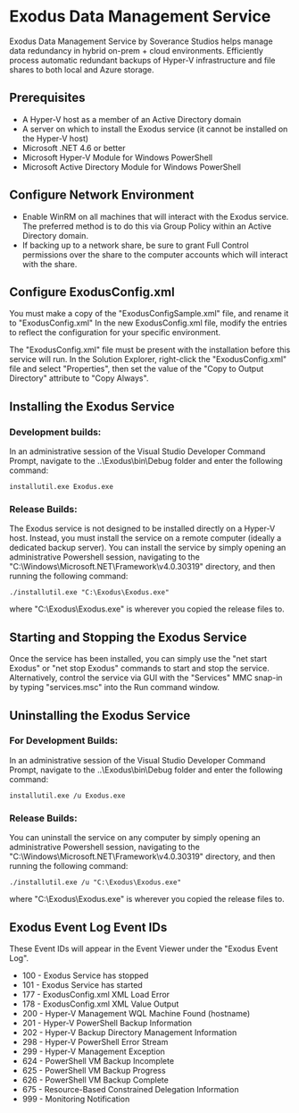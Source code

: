 # Exodus Data Management Service

Exodus Data Management Service by Soverance Studios helps manage data redundancy in hybrid on-prem + cloud environments. 
Efficiently process automatic redundant backups of Hyper-V infrastructure and file shares to both local and Azure storage.

## Prerequisites
* A Hyper-V host as a member of an Active Directory domain
* A server on which to install the Exodus service (it cannot be installed on the Hyper-V host)
* Microsoft .NET 4.6 or better
* Microsoft Hyper-V Module for Windows PowerShell
* Microsoft Active Directory Module for Windows PowerShell

## Configure Network Environment
* Enable WinRM on all machines that will interact with the Exodus service.  The preferred method is to do this via Group Policy within an Active Directory domain.
* If backing up to a network share, be sure to grant Full Control permissions over the share to the computer accounts which will interact with the share.

## Configure ExodusConfig.xml
You must make a copy of the "ExodusConfigSample.xml" file, and rename it to "ExodusConfig.xml"  In the new ExodusConfig.xml file, modify the entries to reflect the configuration for your specific environment.  

The "ExodusConfig.xml" file must be present with the installation before this service will run.  In the Solution Explorer, right-click the "ExodusConfig.xml" file and select "Properties", then set the value of the "Copy to Output Directory" attribute to "Copy Always".

## Installing the Exodus Service
### Development builds: 
In an administrative session of the Visual Studio Developer Command Prompt, navigate to the ..\Exodus\bin\Debug folder and enter the following command:

```
installutil.exe Exodus.exe
```

### Release Builds:
The Exodus service is not designed to be installed directly on a Hyper-V host.  Instead,  you must install the service on a remote computer (ideally a dedicated backup server). You can install the service by simply opening an administrative Powershell session, navigating to the "C:\Windows\Microsoft.NET\Framework\v4.0.30319\" directory, and then running the following command:

```
./installutil.exe "C:\Exodus\Exodus.exe"
```

where "C:\Exodus\Exodus.exe" is wherever you copied the release files to.

## Starting and Stopping the Exodus Service
Once the service has been installed, you can simply use the "net start Exodus" or "net stop Exodus" commands to start and stop the service.  Alternatively, control the service via GUI with the "Services" MMC snap-in by typing "services.msc" into the Run command window.

## Uninstalling the Exodus Service
### For Development Builds:
In an administrative session of the Visual Studio Developer Command Prompt, navigate to the ..\Exodus\bin\Debug folder and enter the following command:

```
installutil.exe /u Exodus.exe
```

### Release Builds:
You can uninstall the service on any computer by simply opening an administrative Powershell session, navigating to the "C:\Windows\Microsoft.NET\Framework\v4.0.30319\" directory, and then running the following command:

```
./installutil.exe /u "C:\Exodus\Exodus.exe"
```

where "C:\Exodus\Exodus.exe" is wherever you copied the release files to.

## Exodus Event Log Event IDs
These Event IDs will appear in the Event Viewer under the "Exodus Event Log".

* 100 - Exodus Service has stopped
* 101 - Exodus Service has started
* 177 - ExodusConfig.xml XML Load Error
* 178 - ExodusConfig.xml XML Value Output
* 200 - Hyper-V Management WQL Machine Found (hostname)
* 201 - Hyper-V PowerShell Backup Information
* 202 - Hyper-V Backup Directory Management Information
* 298 - Hyper-V PowerShell Error Stream
* 299 - Hyper-V Management Exception
* 624 - PowerShell VM Backup Incomplete
* 625 - PowerShell VM Backup Progress
* 626 - PowerShell VM Backup Complete
* 675 - Resource-Based Constrained Delegation Information
* 999 - Monitoring Notification